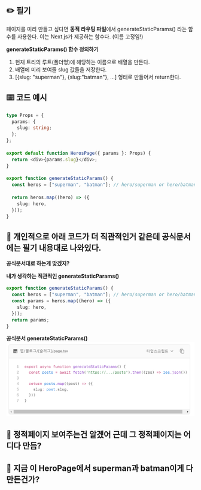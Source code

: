 ## ✏️ 필기

페이지를 미리 만들고 싶다면 **동적 라우팅 파일**에서
generateStaticParams() 라는 함수를 사용한다.
이는 Next.js가 제공하는 함수다. (이름 고정임!)

**generateStaticParams() 함수 정의하기**

1. 현재 트리의 루트(폴더명)에 해당하는 이름으로 배열을 만든다.
2. 배열에 미리 보여줄 slug 값들을 저장한다.
3. [{slug: "superman"}, {slug:"batman"}, ...] 형태로 만들어서 return한다.

## ⌨️ 코드 예시

```ts
type Props = {
  params: {
    slug: string;
  };
};

export default function HerosPage({ params }: Props) {
  return <div>{params.slug}</div>;
}

export function generateStaticParams() {
  const heros = ["superman", "batman"]; // hero/superman or hero/batman 페이지로 이동하면 정적 페이지를 보여준다.

  return heros.map((hero) => ({
    slug: hero,
  }));
}
```

## 🤔 개인적으로 아래 코드가 더 직관적인거 같은데 공식문서에는 필기 내용대로 나와있다.

**공식문서대로 하는게 맞겠지?**

**내가 생각하는 직관적인 generateStaticParams()**

```ts
export function generateStaticParams() {
  const heros = ["superman", "batman"]; // hero/superman or hero/batman 페이지로 이동하면 정적 페이지를 보여준다.
  const params = heros.map((hero) => ({
    slug: hero,
  }));
  return params;
}
```

**공식문서 generateStaticParams()**  
![alt text](image.png)

## 🤔 정적페이지 보여주는건 알겠어 근데 그 정적페이지는 어디다 만듬?

## 🤔 지금 이 HeroPage에서 superman과 batman이게 다 만든건가?
